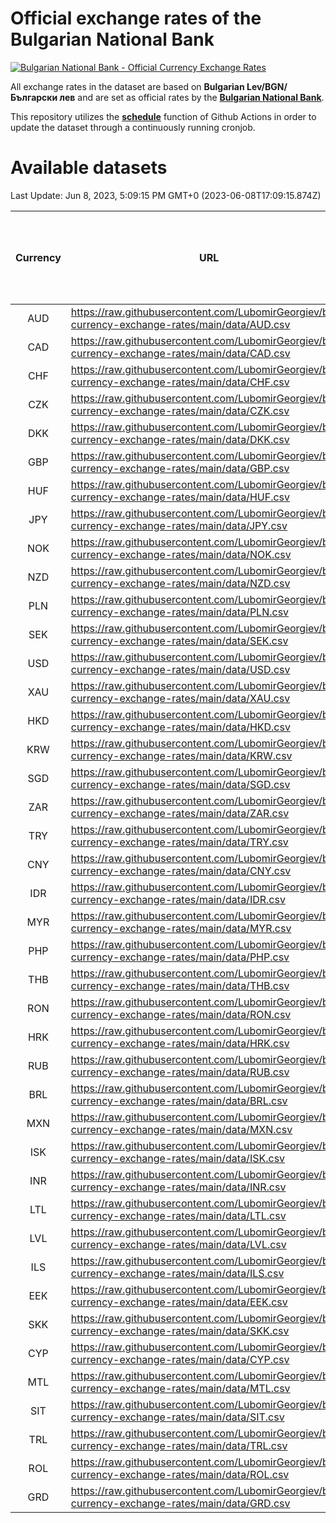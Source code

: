 # Official exchange rates of the Bulgarian National Bank

[![Bulgarian National Bank - Official Currency Exchange Rates](https://github.com/LubomirGeorgiev/bnb-currency-exchange-rates/actions/workflows/update-rates.yml/badge.svg?branch=main)](https://github.com/LubomirGeorgiev/bnb-currency-exchange-rates/actions/workflows/update-rates.yml)

All exchange rates in the dataset are based on **Bulgarian Lev/BGN/Български лев** and are set as official rates by the [**Bulgarian National Bank**](https://www.bnb.bg/Statistics/StExternalSector/StExchangeRates/StERForeignCurrencies/index.htm?toLang=_EN).

This repository utilizes the [**schedule**](https://docs.github.com/en/actions/reference/events-that-trigger-workflows) function of Github Actions in order to update the dataset through a continuously running cronjob.

# Available datasets

<!-- START LINKS (DO NOT EVER FU*ING DELETE THIS COMMENT FOR THE LOVE OF YOUR LIFE!!! IF YOU ARE CURIOS HOW IT WORKS, YOU CAN HAVE A LOOK AT ./src/updateReadme.ts) -->

Last Update: Jun 8, 2023, 5:09:15 PM GMT+0 (2023-06-08T17:09:15.874Z)

| Currency | URL                                                                                             | Number of records | Number of missing days that were filled in |
| :------: | ----------------------------------------------------------------------------------------------- | :---------------: | :----------------------------------------: |
|   AUD    | https://raw.githubusercontent.com/LubomirGeorgiev/bnb-currency-exchange-rates/main/data/AUD.csv |       8521        |                    2635                    |
|   CAD    | https://raw.githubusercontent.com/LubomirGeorgiev/bnb-currency-exchange-rates/main/data/CAD.csv |       8521        |                    2635                    |
|   CHF    | https://raw.githubusercontent.com/LubomirGeorgiev/bnb-currency-exchange-rates/main/data/CHF.csv |       8521        |                    2635                    |
|   CZK    | https://raw.githubusercontent.com/LubomirGeorgiev/bnb-currency-exchange-rates/main/data/CZK.csv |       8521        |                    2635                    |
|   DKK    | https://raw.githubusercontent.com/LubomirGeorgiev/bnb-currency-exchange-rates/main/data/DKK.csv |       8521        |                    2635                    |
|   GBP    | https://raw.githubusercontent.com/LubomirGeorgiev/bnb-currency-exchange-rates/main/data/GBP.csv |       8521        |                    2635                    |
|   HUF    | https://raw.githubusercontent.com/LubomirGeorgiev/bnb-currency-exchange-rates/main/data/HUF.csv |       8521        |                    2635                    |
|   JPY    | https://raw.githubusercontent.com/LubomirGeorgiev/bnb-currency-exchange-rates/main/data/JPY.csv |       8521        |                    2635                    |
|   NOK    | https://raw.githubusercontent.com/LubomirGeorgiev/bnb-currency-exchange-rates/main/data/NOK.csv |       8521        |                    2635                    |
|   NZD    | https://raw.githubusercontent.com/LubomirGeorgiev/bnb-currency-exchange-rates/main/data/NZD.csv |       8521        |                    2635                    |
|   PLN    | https://raw.githubusercontent.com/LubomirGeorgiev/bnb-currency-exchange-rates/main/data/PLN.csv |       8521        |                    2635                    |
|   SEK    | https://raw.githubusercontent.com/LubomirGeorgiev/bnb-currency-exchange-rates/main/data/SEK.csv |       8521        |                    2635                    |
|   USD    | https://raw.githubusercontent.com/LubomirGeorgiev/bnb-currency-exchange-rates/main/data/USD.csv |       8521        |                    2635                    |
|   XAU    | https://raw.githubusercontent.com/LubomirGeorgiev/bnb-currency-exchange-rates/main/data/XAU.csv |       8521        |                    2637                    |
|   HKD    | https://raw.githubusercontent.com/LubomirGeorgiev/bnb-currency-exchange-rates/main/data/HKD.csv |       8219        |                    2544                    |
|   KRW    | https://raw.githubusercontent.com/LubomirGeorgiev/bnb-currency-exchange-rates/main/data/KRW.csv |       8219        |                    2544                    |
|   SGD    | https://raw.githubusercontent.com/LubomirGeorgiev/bnb-currency-exchange-rates/main/data/SGD.csv |       8219        |                    2544                    |
|   ZAR    | https://raw.githubusercontent.com/LubomirGeorgiev/bnb-currency-exchange-rates/main/data/ZAR.csv |       8219        |                    2544                    |
|   TRY    | https://raw.githubusercontent.com/LubomirGeorgiev/bnb-currency-exchange-rates/main/data/TRY.csv |       6702        |                    2075                    |
|   CNY    | https://raw.githubusercontent.com/LubomirGeorgiev/bnb-currency-exchange-rates/main/data/CNY.csv |       6582        |                    2039                    |
|   IDR    | https://raw.githubusercontent.com/LubomirGeorgiev/bnb-currency-exchange-rates/main/data/IDR.csv |       6582        |                    2039                    |
|   MYR    | https://raw.githubusercontent.com/LubomirGeorgiev/bnb-currency-exchange-rates/main/data/MYR.csv |       6582        |                    2039                    |
|   PHP    | https://raw.githubusercontent.com/LubomirGeorgiev/bnb-currency-exchange-rates/main/data/PHP.csv |       6582        |                    2039                    |
|   THB    | https://raw.githubusercontent.com/LubomirGeorgiev/bnb-currency-exchange-rates/main/data/THB.csv |       6582        |                    2039                    |
|   RON    | https://raw.githubusercontent.com/LubomirGeorgiev/bnb-currency-exchange-rates/main/data/RON.csv |       6523        |                    2021                    |
|   HRK    | https://raw.githubusercontent.com/LubomirGeorgiev/bnb-currency-exchange-rates/main/data/HRK.csv |       6422        |                    1986                    |
|   RUB    | https://raw.githubusercontent.com/LubomirGeorgiev/bnb-currency-exchange-rates/main/data/RUB.csv |       6118        |                    1889                    |
|   BRL    | https://raw.githubusercontent.com/LubomirGeorgiev/bnb-currency-exchange-rates/main/data/BRL.csv |       5614        |                    1744                    |
|   MXN    | https://raw.githubusercontent.com/LubomirGeorgiev/bnb-currency-exchange-rates/main/data/MXN.csv |       5614        |                    1744                    |
|   ISK    | https://raw.githubusercontent.com/LubomirGeorgiev/bnb-currency-exchange-rates/main/data/ISK.csv |       5518        |                    1710                    |
|   INR    | https://raw.githubusercontent.com/LubomirGeorgiev/bnb-currency-exchange-rates/main/data/INR.csv |       5248        |                    1631                    |
|   LTL    | https://raw.githubusercontent.com/LubomirGeorgiev/bnb-currency-exchange-rates/main/data/LTL.csv |       5150        |                    1579                    |
|   LVL    | https://raw.githubusercontent.com/LubomirGeorgiev/bnb-currency-exchange-rates/main/data/LVL.csv |       4787        |                    1467                    |
|   ILS    | https://raw.githubusercontent.com/LubomirGeorgiev/bnb-currency-exchange-rates/main/data/ILS.csv |       4523        |                    1411                    |
|   EEK    | https://raw.githubusercontent.com/LubomirGeorgiev/bnb-currency-exchange-rates/main/data/EEK.csv |       3995        |                    1221                    |
|   SKK    | https://raw.githubusercontent.com/LubomirGeorgiev/bnb-currency-exchange-rates/main/data/SKK.csv |       2966        |                    908                     |
|   CYP    | https://raw.githubusercontent.com/LubomirGeorgiev/bnb-currency-exchange-rates/main/data/CYP.csv |       2903        |                    887                     |
|   MTL    | https://raw.githubusercontent.com/LubomirGeorgiev/bnb-currency-exchange-rates/main/data/MTL.csv |       2601        |                    796                     |
|   SIT    | https://raw.githubusercontent.com/LubomirGeorgiev/bnb-currency-exchange-rates/main/data/SIT.csv |       2543        |                    779                     |
|   TRL    | https://raw.githubusercontent.com/LubomirGeorgiev/bnb-currency-exchange-rates/main/data/TRL.csv |       1817        |                    558                     |
|   ROL    | https://raw.githubusercontent.com/LubomirGeorgiev/bnb-currency-exchange-rates/main/data/ROL.csv |       1696        |                    523                     |
|   GRD    | https://raw.githubusercontent.com/LubomirGeorgiev/bnb-currency-exchange-rates/main/data/GRD.csv |        361        |                    109                     |

<!-- END LINKS (DO NOT EVER FU*ING DELETE THIS COMMENT FOR THE LOVE OF YOUR LIFE!!! IF YOU ARE CURIOS HOW IT WORKS, YOU CAN HAVE A LOOK AT ./src/updateReadme.ts) -->
